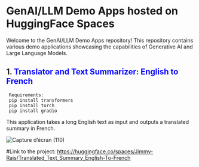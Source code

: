 # GenAI/LLM Demo Apps hosted on HuggingFace Spaces

Welcome to the GenAI/LLM Demo Apps repository! This repository contains various demo applications showcasing the capabilities of Generative AI and Large Language Models.

  ## 1. <span style="color:blue;">Translator and Text Summarizer: English to French</span>



     Requirements:
     pip install transformers
     pip install torch
     pip install gradio

This application takes a long English text as input and outputs a translated summary in French.

![Capture d’écran (110)](https://github.com/Jimmy-Rais/HuggingFace_Spaces/assets/81222691/383be3f3-ae91-4371-9394-16380eafd645)

#Link to the project: https://huggingface.co/spaces/Jimmy-Rais/Translated_Text_Summary_English-To-French


